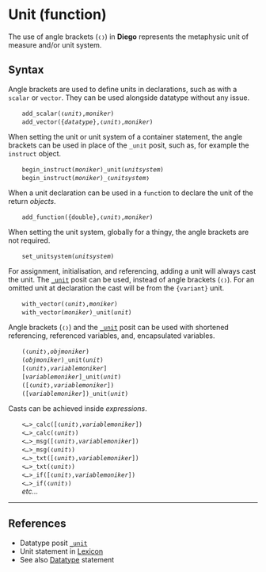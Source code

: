 # Unit (function)
The use of angle brackets (`❬❭`) in **Diego** represents the metaphysic unit of measure and/or unit system.

## Syntax
Angle brackets are used to define units in declarations, such as with a `scalar` or `vector`. They can be used alongside datatype without any issue.

&nbsp;&nbsp;&nbsp;&nbsp;&nbsp;&nbsp; `add_scalar(❬`*`unit`*`❭,`*`moniker`*`)`<br>
&nbsp;&nbsp;&nbsp;&nbsp;&nbsp;&nbsp; `add_vector({`*`datatype`*`},❬`*`unit`*`❭,`*`moniker`*`)`<br>

When setting the unit or unit system of a container statement, the angle brackets can be used in place of the `_unit` posit, such as, for example the `instruct` object.

&nbsp;&nbsp;&nbsp;&nbsp;&nbsp;&nbsp; `begin_instruct(`*`moniker`*`)_unit(`*`unitsystem`*`)`<br>
&nbsp;&nbsp;&nbsp;&nbsp;&nbsp;&nbsp; `begin_instruct(`*`moniker`*`)_❬`*`unitsystem`*`❭`<br>

When a unit declaration can be used in a `funct`ion to declare the unit of the return *objects*.

&nbsp;&nbsp;&nbsp;&nbsp;&nbsp;&nbsp; `add_function({double},❬`*`unit`*`❭,`*`moniker`*`)`<br>

When setting the unit system, globally for a thingy, the angle brackets are not required.

&nbsp;&nbsp;&nbsp;&nbsp;&nbsp;&nbsp; `set_unitsystem(`*`unitsystem`*`)`<br>

For assignment, initialisation, and referencing, adding a unit will always cast the unit. The [`_unit`](../funct/unit.md) posit can be used, instead of angle brackets (`❬❭`). For an omitted unit at declaration the cast will be from the `{variant}` unit.

&nbsp;&nbsp;&nbsp;&nbsp;&nbsp;&nbsp; `with_vector(❬`*`unit`*`❭,`*`moniker`*`)`<br>
&nbsp;&nbsp;&nbsp;&nbsp;&nbsp;&nbsp; `with_vector(`*`moniker`*`)_unit(`*`unit`*`)`<br>

Angle brackets (`❬❭`) and the [`_unit`](./unit.md) posit can be used with shortened referencing, referenced variables, and, encapsulated variables.

&nbsp;&nbsp;&nbsp;&nbsp;&nbsp;&nbsp; `(❬`*`unit`*`❭,`*`objmoniker`*`)`<br>
&nbsp;&nbsp;&nbsp;&nbsp;&nbsp;&nbsp; `(`*`objmoniker`*`)_unit(`*`unit`*`)`<br>
&nbsp;&nbsp;&nbsp;&nbsp;&nbsp;&nbsp; `[❬`*`unit`*`❭,`*`variablemoniker`*`]`<br>
&nbsp;&nbsp;&nbsp;&nbsp;&nbsp;&nbsp; `[`*`variablemoniker`*`]_unit(`*`unit`*`)`<br>
&nbsp;&nbsp;&nbsp;&nbsp;&nbsp;&nbsp; `([❬`*`unit`*`❭,`*`variablemoniker`*`])`<br>
&nbsp;&nbsp;&nbsp;&nbsp;&nbsp;&nbsp; `([`*`variablemoniker`*`])_unit(`*`unit`*`)`<br>

Casts can be achieved inside *expressions*.

&nbsp;&nbsp;&nbsp;&nbsp;&nbsp;&nbsp; *`<…>`*`_calc([❬`*`unit`*`❭,`*`variablemoniker`*`])`<br>
&nbsp;&nbsp;&nbsp;&nbsp;&nbsp;&nbsp; *`<…>`*`_calc(❬`*`unit`*`❭)`<br>
&nbsp;&nbsp;&nbsp;&nbsp;&nbsp;&nbsp; *`<…>`*`_msg([❬`*`unit`*`❭,`*`variablemoniker`*`])`<br>
&nbsp;&nbsp;&nbsp;&nbsp;&nbsp;&nbsp; *`<…>`*`_msg(❬`*`unit`*`❭)`<br>
&nbsp;&nbsp;&nbsp;&nbsp;&nbsp;&nbsp; *`<…>`*`_txt([❬`*`unit`*`❭,`*`variablemoniker`*`])`<br>
&nbsp;&nbsp;&nbsp;&nbsp;&nbsp;&nbsp; *`<…>`*`_txt(❬`*`unit`*`❭)`<br>
&nbsp;&nbsp;&nbsp;&nbsp;&nbsp;&nbsp; *`<…>`*`_if([❬`*`unit`*`❭,`*`variablemoniker`*`])`<br>
&nbsp;&nbsp;&nbsp;&nbsp;&nbsp;&nbsp; *`<…>`*`_if(❬`*`unit`*`❭)`<br>
&nbsp;&nbsp;&nbsp;&nbsp;&nbsp;&nbsp; *etc…*

---
## References

* Datatype posit [`_unit`](./unit.md)
* Unit statement in [Lexicon](../../lexicon/lexicon.md#❬❭)
* See also [Datatype](../../abstract/dt/dt.md) statement



